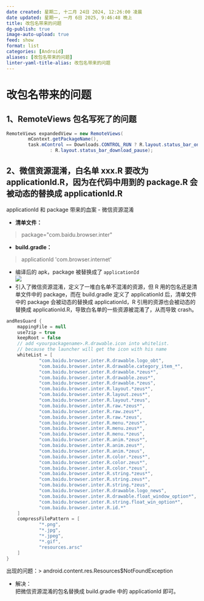 ```yaml
---
date created: 星期二, 十二月 24日 2024, 12:26:00 凌晨
date updated: 星期一, 一月 6日 2025, 9:46:48 晚上
title: 改包名带来的问题
dg-publish: true
image-auto-upload: true
feed: show
format: list
categories: [Android]
aliases: [改包名带来的问题]
linter-yaml-title-alias: 改包名带来的问题
---
```


# 改包名带来的问题

## 1、RemoteViews 包名写死了的问题

```java
RemoteViews expandedView = new RemoteViews(
        mContext.getPackageName(),
        task.mControl == Downloads.CONTROL_RUN ? R.layout.status_bar_ongoing_event_progress_bar
                : R.layout.status_bar_download_pause);
```

## 2、微信资源混淆，白名单 xxx.R 要改为 applicationId.R，因为在代码中用到的 package.R 会被动态的替换成 applicationId.R

applicationId 和 package 带来的血案 - 微信资源混淆

- **清单文件：**

> package="com.baidu.browser.inter"

- **build.gradle：**

> applicationId 'com.browser.internet'

- 编译后的 apk，package 被替换成了 `applicationId`<br />![](https://note.youdao.com/src/D39F8E6087E74149883039159A5B36DA#id=YdUBF&originalType=binary&ratio=1&rotation=0&showTitle=false&status=done&style=none&title=)
- 引入了微信资源混淆，定义了一堆白名单不混淆的资源，但 R 用的包名还是清单文件中的 package，而在 build.gradle 定义了 applicationId 后，清单文件中的 package 会被动态的替换成 applicationId，R 引用的资源也会被动态的替换成 applicationId.R，导致白名单的一些资源被混淆了，从而导致 crash。

```groovy
andResGuard {
    mappingFile = null
    use7zip = true
    keepRoot = false
    // add <yourpackagename>.R.drawable.icon into whitelist.
    // because the launcher will get the icon with his name
    whiteList = [
            "com.baidu.browser.inter.R.drawable.logo_obt",
            "com.baidu.browser.inter.R.drawable.category_item_*",
            "com.baidu.browser.inter.R.drawable.*zeus*",
            "com.baidu.browser.inter.R.drawable.zeus*",
            "com.baidu.browser.inter.R.drawable.*zeus",
            "com.baidu.browser.inter.R.layout.*zeus*",
            "com.baidu.browser.inter.R.layout.zeus*",
            "com.baidu.browser.inter.R.layout.*zeus",
            "com.baidu.browser.inter.R.raw.*zeus*",
            "com.baidu.browser.inter.R.raw.zeus*",
            "com.baidu.browser.inter.R.raw.*zeus",
            "com.baidu.browser.inter.R.menu.*zeus*",
            "com.baidu.browser.inter.R.menu.zeus*",
            "com.baidu.browser.inter.R.menu.*zeus",
            "com.baidu.browser.inter.R.anim.*zeus*",
            "com.baidu.browser.inter.R.anim.zeus*",
            "com.baidu.browser.inter.R.anim.*zeus",
            "com.baidu.browser.inter.R.color.*zeus*",
            "com.baidu.browser.inter.R.color.zeus*",
            "com.baidu.browser.inter.R.color.*zeus",
            "com.baidu.browser.inter.R.string.*zeus*",
            "com.baidu.browser.inter.R.string.zeus*",
            "com.baidu.browser.inter.R.string.*zeus",
            "com.baidu.browser.inter.R.drawable.logo_news",
            "com.baidu.browser.inter.R.drawable.float_window_option*",
            "com.baidu.browser.inter.R.string.float_win_option*",
            "com.baidu.browser.inter.R.id.*"
    ]
    compressFilePattern = [
            "*.png",
            "*.jpg",
            "*.jpeg",
            "*.gif",
            "resources.arsc"
    ]
}
```

出现的问题：> android.content.res.Resources$NotFoundException

- 解决：<br />把微信资源混淆的包名替换成 build.gradle 中的 applicationId 即可。
